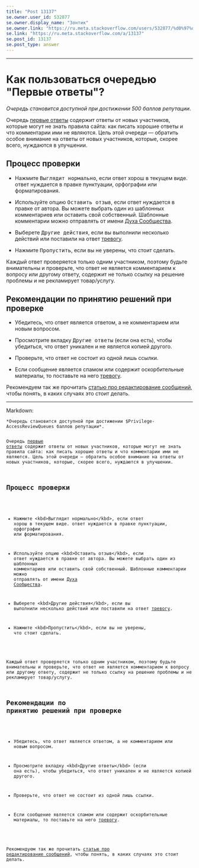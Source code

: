 ```yaml
---
title: "Post 13137"
se.owner.user_id: 532877
se.owner.display_name: "Зонтик"
se.owner.link: "https://ru.meta.stackoverflow.com/users/532877/%d0%97%d0%be%d0%bd%d1%82%d0%b8%d0%ba"
se.link: "https://ru.meta.stackoverflow.com/a/13137"
se.post_id: 13137
se.post_type: answer
---
```

<hr />
<h1>Как пользоваться очередью &quot;Первые ответы&quot;?</h1>
<p><em>Очередь становится доступной при достижении 500 баллов репутации</em>.</p>
<p>Очередь <a href="https://ru.stackoverflow.com/review/first-answers">первые ответы</a> содержит ответы от новых участников, которые могут не знать правила сайта: как писать хорошие ответы и что комментарии ими не являются. Цель этой очереди — обратить особое внимание на ответы от новых участников, которые, скорее всего, нуждаются в улучшении.</p>
<h2>Процесс проверки</h2>
<ul>
<li><p>Нажмите <kbd>Выглядит нормально</kbd>, если ответ хорош в текущем виде.
ответ нуждается в правке пунктуации, орфографии или форматирования.</p>
</li>
<li><p>Используйте опцию <kbd>Оставить отзыв</kbd>, если ответ нуждается в правке от автора. Вы можете выбрать один из шаблонных комментариев или оставить свой собственный. Шаблонные комментарии можно отправлять от имени <a href="https://ru.stackoverflow.com/users/-1/">Духа Сообщества</a>.</p>
</li>
<li><p>Выберете <kbd>Другие действия</kbd>, если вы выполнили несколько действий или поставили на ответ <a href="https://ru.stackoverflow.com/help/privileges/flag-posts">тревогу</a>.</p>
</li>
<li><p>Нажмите <kbd>Пропустить</kbd>, если вы не уверены, что стоит сделать.</p>
</li>
</ul>
<p>Каждый ответ проверяется только одним участником, поэтому будьте внимательны и проверьте, что ответ не является комментарием к вопросу или другому ответу, содержит не только ссылку на решение проблемы и не рекламирует товар/услугу.</p>
<h2>Рекомендации по принятию решений при проверке</h2>
<ul>
<li><p>Убедитесь, что ответ является ответом, а не комментарием или новым вопросом.</p>
</li>
<li><p>Просмотрите вкладку <kbd>Другие ответы</kbd> (если она есть), чтобы убедиться, что ответ уникален и не является копией другого.</p>
</li>
<li><p>Проверьте, что ответ не состоит из одной лишь ссылки.</p>
</li>
<li><p>Если сообщение является спамом или содержит оскорбительные материалы, то поставьте на него <a href="https://ru.stackoverflow.com/help/privileges/flag-posts">тревогу</a>.</p>
</li>
</ul>
<p>Рекомендуем так же прочитать <a href="https://ru.stackoverflow.com/help/editing">статью про редактирование сообщений</a>, чтобы понять, в каких случаях это стоит делать.</p>
<hr />
<p>Markdown:</p>
<pre><code>*Очередь становится доступной при достижении $Privilege-AccessReviewQueues баллов репутации*. 

Очередь [первые ответы](https://ru.stackoverflow.com/review/first-answers) содержит ответы от новых участников, которые могут не знать правила сайта: как писать хорошие ответы и что комментарии ими не являются. Цель этой очереди — обратить особое внимание на ответы от новых участников, которые, скорее всего, нуждаются в улучшении.

## Процесс проверки

+ Нажмите &lt;kbd&gt;Выглядит нормально&lt;/kbd&gt;, если ответ хорош в текущем виде.
ответ нуждается в правке пунктуации, орфографии или форматирования.

+ Используйте опцию &lt;kbd&gt;Оставить отзыв&lt;/kbd&gt;, если ответ нуждается в правке от автора. Вы можете выбрать один из шаблонных комментариев или оставить свой собственный. Шаблонные комментарии можно отправлять от имени [Духа Сообщества](https://ru.stackoverflow.com/users/-1/).

+ Выберете &lt;kbd&gt;Другие действия&lt;/kbd&gt;, если вы выполнили несколько действий или поставили на ответ [тревогу](https://ru.stackoverflow.com/help/privileges/flag-posts).

+ Нажмите &lt;kbd&gt;Пропустить&lt;/kbd&gt;, если вы не уверены, что стоит сделать.

Каждый ответ проверяется только одним участником, поэтому будьте внимательны и проверьте, что ответ не является комментарием к вопросу или другому ответу, содержит не только ссылку на решение проблемы и не рекламирует товар/услугу.

## Рекомендации по принятию решений при проверке

+ Убедитесь, что ответ является ответом, а не комментарием или новым вопросом.

+ Просмотрите вкладку &lt;kbd&gt;Другие ответы&lt;/kbd&gt; (если она есть), чтобы убедиться, что ответ уникален и не является копией другого.

+ Проверьте, что ответ не состоит из одной лишь ссылки. 

+ Если сообщение является спамом или содержит оскорбительные материалы, то поставьте на него [тревогу](https://ru.stackoverflow.com/help/privileges/flag-posts).

Рекомендуем так же прочитать [статью про редактирование сообщений](https://ru.stackoverflow.com/help/editing), чтобы понять, в каких случаях это стоит делать.
</code></pre>
